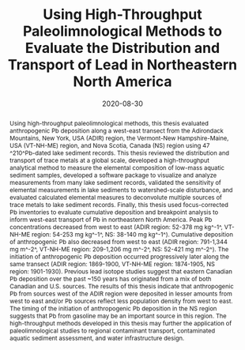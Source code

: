 ---
abstract: "Using high-throughput paleolimnological methods, this thesis evaluated anthropogenic Pb deposition along a west-east transect from the Adirondack Mountains, New York, USA (ADIR) region, the Vermont-New Hampshire-Maine, USA (VT-NH-ME) region, and Nova Scotia, Canada (NS) region using 47 ^210^Pb-dated lake sediment records. This thesis reviewed the distribution and transport of trace metals at a global scale, developed a high-throughput analytical method to measure the elemental composition of low-mass aquatic sediment samples, developed a software package to visualize and analyze measurements from many lake sediment records, validated the sensitivity of elemental measurements in lake sediments to watershed-scale disturbance, and evaluated calculated elemental measures to deconvolute multiple sources of trace metals to lake sediment records. Finally, this thesis used focus-corrected Pb inventories to evaluate cumulative deposition and breakpoint analysis to inform west-east transport of Pb in northeastern North America. Peak Pb concentrations decreased from west to east (ADIR region: 52-378 mg kg^-1^, VT-NH-ME region: 54-253 mg kg^-1^, NS: 38-140 mg kg^-1^). Cumulative deposition of anthropogenic Pb also decreased from west to east (ADIR region: 791-1,344 mg m^-2^, VT-NH-ME region: 209-1,206 mg m^-2^, NS: 52-421 mg m^-2^). The initiation of anthropogenic Pb deposition occurred progressively later along the same transect (ADIR region: 1869-1900, VT-NH-ME region: 1874-1905, NS region: 1901-1930). Previous lead isotope studies suggest that eastern Canadian Pb deposition over the past ~150 years has originated from a mix of both Canadian and U.S. sources. The results of this thesis indicate that anthropogenic Pb from sources west of the ADIR region were deposited in lesser amounts from west to east and/or Pb sources reflect less population density from west to east. The timing of the initiation of anthropogenic Pb deposition in the NS region suggests that Pb from gasoline may be an important source in this region. The high-throughput methods developed in this thesis may further the application of paleolimnological studies to regional contaminant transport, contaminated aquatic sediment assessment, and water infrastructure design."
authors: ["admin"]
date: "2020-08-30"
doi: ""
featured: false
image:
  caption: ""
  focal_point: ""
  preview_only: false
projects: []
publication: "Ph.D. Thesis (Dalhousie University)"
publication_short: ""
publication_types: ["0"]
summary: ""
tags: []
title: "Using High-Throughput Paleolimnological Methods to Evaluate the Distribution and Transport of Lead in Northeastern North America"
url_code: ""
url_dataset: ""
url_pdf: ""
url_poster: ""
url_project: ""
url_slides: ""
url_source: ""
url_video: ""
---